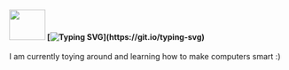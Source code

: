 #### <img src="https://user-images.githubusercontent.com/102972771/213366421-cc1f19b4-3538-4529-a392-f313c1a7dcfa.png" width="65" height="55"> [![Typing SVG](https://readme-typing-svg.demolab.com?font=Roboto&weight=800&duration=4000&pause=1000&width=435&lines=There!;Welcome.)](https://git.io/typing-svg)
I am currently toying around and learning how to make computers smart :)

